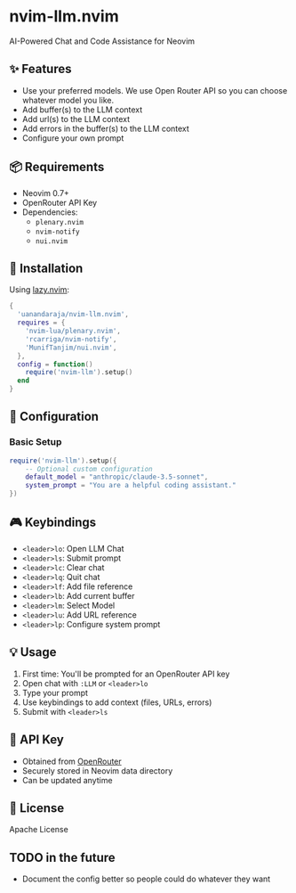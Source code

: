 # nvim-llm.nvim

AI-Powered Chat and Code Assistance for Neovim

## ✨ Features

- Use your preferred models. We use Open Router API so you can choose whatever model you like.
- Add buffer(s) to the LLM context
- Add url(s) to the LLM context
- Add errors in the buffer(s) to the LLM context
- Configure your own prompt

## 📦 Requirements

- Neovim 0.7+
- OpenRouter API Key
- Dependencies:
  - `plenary.nvim`
  - `nvim-notify`
  - `nui.nvim`

## 🚀 Installation

Using [lazy.nvim](https://github.com/folke/lazy.nvim):

```lua
{
  'uanandaraja/nvim-llm.nvim',
  requires = {
    'nvim-lua/plenary.nvim',
    'rcarriga/nvim-notify',
    'MunifTanjim/nui.nvim',
  },
  config = function()
    require('nvim-llm').setup()
  end
}
```

## 🔧 Configuration

### Basic Setup

```lua
require('nvim-llm').setup({
    -- Optional custom configuration
    default_model = "anthropic/claude-3.5-sonnet",
    system_prompt = "You are a helpful coding assistant."
})
```

## 🎮 Keybindings

- `<leader>lo`: Open LLM Chat
- `<leader>ls`: Submit prompt
- `<leader>lc`: Clear chat
- `<leader>lq`: Quit chat
- `<leader>lf`: Add file reference
- `<leader>lb`: Add current buffer
- `<leader>lm`: Select Model
- `<leader>lu`: Add URL reference
- `<leader>lp`: Configure system prompt

## 💡 Usage

1. First time: You'll be prompted for an OpenRouter API key
2. Open chat with `:LLM` or `<leader>lo`
3. Type your prompt
4. Use keybindings to add context (files, URLs, errors)
5. Submit with `<leader>ls`

## 🔑 API Key

- Obtained from [OpenRouter](https://openrouter.ai/)
- Securely stored in Neovim data directory
- Can be updated anytime

## 📄 License

Apache License

## TODO in the future

- Document the config better so people could do whatever they want
